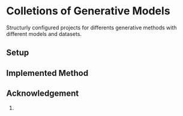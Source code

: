 # Colletions of Generative Models
Structurly configured projects for differents generative methods with different models and datasets.

## Setup

## Implemented Method

## Acknowledgement
1. 